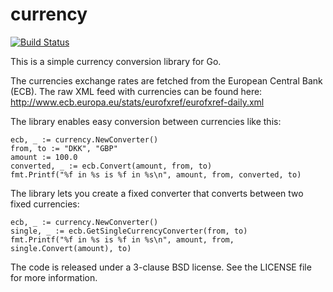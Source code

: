 currency
========

[![Build Status](https://travis-ci.org/mbanzon/currency.png?branch=master)](https://travis-ci.org/mbanzon/currency)

This is a simple currency conversion library for Go.

The currencies exchange rates are fetched from the European Central Bank (ECB).
The raw XML feed with currencies can be found here: http://www.ecb.europa.eu/stats/eurofxref/eurofxref-daily.xml

The library enables easy conversion between currencies like this:

```
ecb, _ := currency.NewConverter()
from, to := "DKK", "GBP"
amount := 100.0
converted, _ := ecb.Convert(amount, from, to)
fmt.Printf("%f in %s is %f in %s\n", amount, from, converted, to)
```

The library lets you create a fixed converter that converts between two fixed currencies:

```
ecb, _ := currency.NewConverter()
single, _ := ecb.GetSingleCurrencyConverter(from, to)
fmt.Printf("%f in %s is %f in %s\n", amount, from, single.Convert(amount), to)
```

The code is released under a 3-clause BSD license. See the LICENSE file for more information.